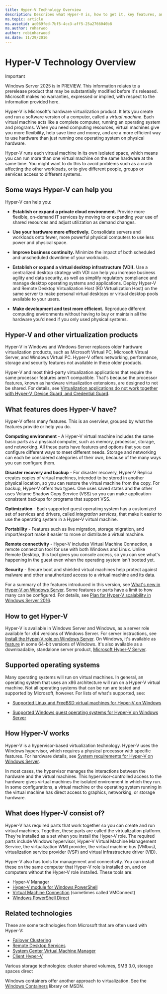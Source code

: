 ```yaml
---
title: Hyper-V Technology Overview
description: Describes what Hyper-V is, how to get it, key features, and common uses.
ms.topic: article
ms.assetid: ac069fed-7bf5-4cc3-aff5-25a2766040b8
ms.author: roharwoo
author: robinharwood
ms.date: 11/29/2016
---
```

# Hyper-V Technology Overview

>

> [!IMPORTANT]
> Windows Server 2025 is in PREVIEW. This information relates to a prerelease product that may be substantially modified before it's released. Microsoft makes no warranties, expressed or implied, with respect to the information provided here.

Hyper-V is Microsoft's hardware virtualization product. It lets you create and run a software version of a computer, called a *virtual machine*. Each virtual machine acts like a complete computer, running an operating system and programs. When you need computing resources, virtual machines give you more flexibility, help save time and money, and are a more efficient way to use hardware than just running one operating system on physical hardware.

Hyper-V runs each virtual machine in its own isolated space, which means you can run more than one virtual machine on the same hardware at the same time. You might want to do this to avoid problems such as a crash affecting the other workloads, or to give different people, groups or services access to different systems.

## Some ways Hyper-V can help you

Hyper-V can help you:

- **Establish or expand a private cloud environment.** Provide more flexible, on-demand IT services by moving to or expanding your use of shared resources and adjust utilization as demand changes.

- **Use your hardware more effectively.** Consolidate servers and workloads onto fewer, more powerful physical computers to use less power and physical space.

- **Improve business continuity.** Minimize the impact of both scheduled and unscheduled downtime of your workloads.

- **Establish or expand a virtual desktop infrastructure (VDI).** Use a centralized desktop strategy with VDI can help you increase business agility and data security, as well as simplify regulatory compliance and manage desktop operating systems and applications. Deploy Hyper-V and Remote Desktop Virtualization Host (RD Virtualization Host) on the same server to make personal virtual desktops or virtual desktop pools available to your users.

- **Make development and test more efficient.** Reproduce different computing environments without having to buy or maintain all the hardware you'd need if you only used physical systems.

## Hyper-V and other virtualization products

Hyper-V in Windows and Windows Server replaces older hardware virtualization products, such as Microsoft Virtual PC, Microsoft Virtual Server, and Windows Virtual PC. Hyper-V offers networking, performance, storage and security features not available in these older products.

Hyper-V and most third-party virtualization applications that require the same processor features aren't compatible. That's because the processor features, known as hardware virtualization extensions, are designed to not be shared. For details, see [Virtualization applications do not work together with Hyper-V, Device Guard, and Credential Guard](https://support.microsoft.com/kb/3204980).

## What features does Hyper-V have?

Hyper-V offers many features. This is an overview, grouped by what the features provide or help you do.

**Computing environment** - A Hyper-V virtual machine includes the same basic parts as a physical computer, such as memory, processor, storage, and networking. All these parts have features and options that you can configure different ways to meet different needs. Storage and networking can each be considered categories of their own, because of the many ways you can configure them.

**Disaster recovery and backup** - For disaster recovery, Hyper-V Replica creates copies of virtual machines, intended to be stored in another physical location, so you can restore the virtual machine from the copy. For backup, Hyper-V offers two types. One uses saved states and the other uses Volume Shadow Copy Service (VSS) so you can make application-consistent backups for programs that support VSS.

**Optimization** - Each supported guest operating system has a customized set of services and drivers, called *integration services*, that make it easier to use the operating system in a Hyper-V virtual machine.

**Portability** - Features such as live migration, storage migration, and import/export make it easier to move or distribute a virtual machine.

**Remote connectivity** - Hyper-V includes Virtual Machine Connection, a remote connection tool for use with both Windows and Linux. Unlike Remote Desktop, this tool gives you console access, so you can see what's happening in the guest even when the operating system isn't booted yet.

**Security** - Secure boot and shielded virtual machines help protect against malware and other unauthorized access to a virtual machine and its data.

For a summary of the features introduced in this version, see [What's new in Hyper-V on Windows Server](What-s-new-in-Hyper-V-on-Windows.md). Some features or parts have a limit to how many can be configured. For details, see [Plan for Hyper-V scalability in Windows Server 2016](./plan/plan-hyper-v-scalability-in-windows-server.md).

## How to get Hyper-V

Hyper-V is available in Windows Server and Windows, as a server role available for x64 versions of Windows Server. For server instructions, see [Install the Hyper-V role on Windows Server](get-started/Install-the-Hyper-V-role-on-Windows-Server.md). On Windows, it's available as [feature](/virtualization/hyper-v-on-windows/index) in some 64-bit versions of Windows. It's also available as a downloadable, standalone server product, [Microsoft Hyper-V Server](https://www.microsoft.com/evalcenter/evaluate-hyper-v-server-2019).

## Supported operating systems

Many operating systems will run on virtual machines. In general, an operating system that uses an x86 architecture will run on a Hyper-V virtual machine. Not all operating systems that can be run are tested and supported by Microsoft, however. For lists of what's supported, see:

- [Supported Linux and FreeBSD virtual machines for Hyper-V on Windows](Supported-Linux-and-FreeBSD-virtual-machines-for-Hyper-V-on-Windows.md)

- [Supported Windows guest operating systems for Hyper-V on Windows Server](Supported-Windows-guest-operating-systems-for-Hyper-V-on-Windows.md)

## How Hyper-V works

Hyper-V is a hypervisor-based virtualization technology. Hyper-V uses the Windows hypervisor, which requires a physical processor with specific features. For hardware details, see [System requirements for Hyper-V on Windows Server](System-requirements-for-Hyper-V-on-Windows.md).

In most cases, the hypervisor manages the interactions between the hardware and the virtual machines. This hypervisor-controlled access to the hardware gives virtual machines the isolated environment in which they run. In some configurations, a virtual machine or the operating system running in the virtual machine has direct access to graphics, networking, or storage hardware.

## What does Hyper-V consist of?

Hyper-V has required parts that work together so you can create and run virtual machines. Together, these parts are called the virtualization platform. They're installed as a set when you install the Hyper-V role. The required parts include Windows hypervisor, Hyper-V Virtual Machine Management Service, the virtualization WMI provider, the virtual machine bus (VMbus), virtualization service provider (VSP) and virtual infrastructure driver (VID).

Hyper-V also has tools for management and connectivity. You can install these on the same computer that Hyper-V role is installed on, and on computers without the Hyper-V role installed. These tools are:

- Hyper-V Manager
- [Hyper-V module for Windows PowerShell](/powershell/module/hyper-v/index)
- [Virtual Machine Connection](./learn-more/hyper-v-virtual-machine-connect.md) \(sometimes called VMConnect\)
- [Windows PowerShell Direct](manage/Manage-Windows-virtual-machines-with-PowerShell-Direct.md)

## Related technologies

These are some technologies from Microsoft that are often used with Hyper-V:

- [Failover Clustering](../../failover-clustering/whats-new-in-failover-clustering.md)
- [Remote Desktop Services](../../remote/remote-desktop-services/remote-desktop-services-overview.md)
- [System Center Virtual Machine Manager](/system-center/vmm/overview)
- [Client Hyper-V](/virtualization/hyper-v-on-windows/index)

Various storage technologies: cluster shared volumes, SMB 3.0, storage spaces direct

Windows containers offer another approach to virtualization. See the [Windows Containers](/virtualization/windowscontainers/index) library on MSDN.
